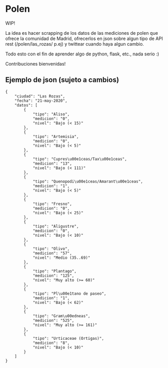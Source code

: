 # Polen

WIP!

La idea es hacer scrapping de los datos de las mediciones de polen que ofrece la comunidad de Madrid, ofrecerlos en json sobre algun tipo de API rest (/polen/las_rozas/ p.ej) y twittear cuando haya algun cambio.

Todo esto con el fin de aprender algo de python, flask, etc., nada serio :)

Contribuciones bienvenidas!

## Ejemplo de json (sujeto a cambios)

```
{
    "ciudad": "Las Rozas",
    "fecha": "21-may-2020",
    "datos": [
        {
            "tipo": "Aliso",
            "medicion": "0",
            "nivel": "Bajo (< 15)"
        },
        {
            "tipo": "Artemisia",
            "medicion": "0",
            "nivel": "Bajo (< 5)"
        },
        {
            "tipo": "Cupres\u00e1ceas/Tax\u00e1ceas",
            "medicion": "13",
            "nivel": "Bajo (< 111)"
        },
        {
            "tipo": "Quenopodi\u00e1ceas/Amarant\u00e1ceas",
            "medicion": "1",
            "nivel": "Bajo (< 5)"
        },
        {
            "tipo": "Fresno",
            "medicion": "0",
            "nivel": "Bajo (< 25)"
        },
        {
            "tipo": "Aligustre",
            "medicion": "0",
            "nivel": "Bajo (< 10)"
        },
        {
            "tipo": "Olivo",
            "medicion": "57",
            "nivel": "Medio (35..69)"
        },
        {
            "tipo": "Plantago",
            "medicion": "125",
            "nivel": "Muy alto (>= 60)"
        },
        {
            "tipo": "Pl\u00e1tano de paseo",
            "medicion": "1",
            "nivel": "Bajo (< 62)"
        },
        {
            "tipo": "Gram\u00edneas",
            "medicion": "525",
            "nivel": "Muy alto (>= 161)"
        },
        {
            "tipo": "Urticaceae (Ortigas)",
            "medicion": "8",
            "nivel": "Bajo (< 10)"
        }
    ]
}
```